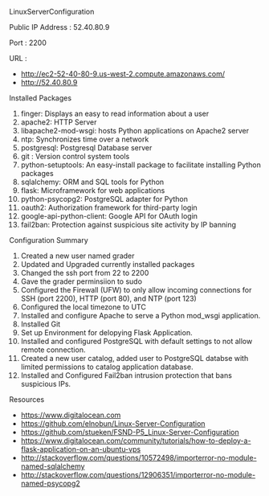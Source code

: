 LinuxServerConfiguration

Public IP Address : 52.40.80.9

Port : 2200

URL : 
- http://ec2-52-40-80-9.us-west-2.compute.amazonaws.com/
- http://52.40.80.9

Installed Packages

1) finger:	Displays an easy to read information about a user   
2) apache2:	HTTP Server   
3) libapache2-mod-wsgi:	hosts Python applications on Apache2 server   
4) ntp: Synchronizes time over a network   
5) postgresql: Postgresql Database server   
6) git : Version control system tools   
7) python-setuptools: An easy-install package to facilitate installing Python packages   
8) sqlalchemy: ORM and SQL tools for Python   
9) flask: Microframework for web applications   
10) python-psycopg2:	PostgreSQL adapter for Python   
11) oauth2: Authorization framework for third-party login   
12) google-api-python-client: Google API for OAuth login   
13) fail2ban: Protection against suspicious site activity by IP banning   

Configuration Summary

1) Created a new user named grader   
2) Updated and Upgraded currently installed packages   
3) Changed the ssh port from 22 to 2200   
4) Gave the grader perminsiion to sudo   
5) Configured the Firewall (UFW) to only allow incoming connections for SSH (port 2200), HTTP (port 80), and NTP (port 123)   
6) Configured the local timezone to UTC   
7) Installed and configure Apache to serve a Python mod_wsgi application.  
8) Installed Git   
9) Set up Environment for delopying Flask Application.   
10) Installed and configured PostgreSQL with default settings to not allow remote connection.  
11) Created a new user catalog, added user to PostgreSQL databse with limited permissions to catalog application database.   
12) Installed and Configured Fail2ban intrusion protection that bans suspicious IPs.   

Resources
- https://www.digitalocean.com
- https://github.com/elnobun/Linux-Server-Configuration
- https://github.com/stueken/FSND-P5_Linux-Server-Configuration
- https://www.digitalocean.com/community/tutorials/how-to-deploy-a-flask-application-on-an-ubuntu-vps
- http://stackoverflow.com/questions/10572498/importerror-no-module-named-sqlalchemy
- http://stackoverflow.com/questions/12906351/importerror-no-module-named-psycopg2

